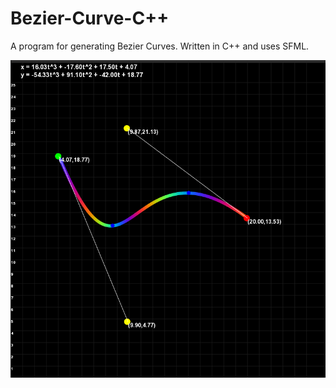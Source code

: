 # Bezier-Curve-C++
A program for generating Bezier Curves. Written in C++ and uses SFML.

![Image of program](https://github.com/ParticleCat314/Bezier-Curve-C-/blob/main/image.png)
